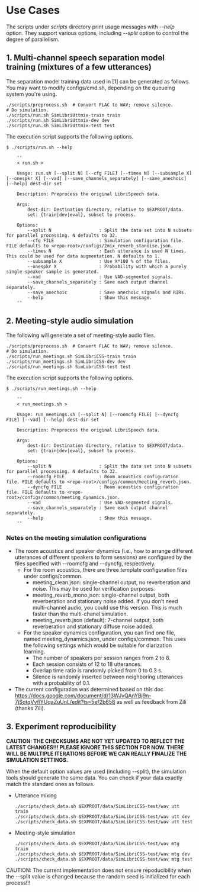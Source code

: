 # Use Cases
The scripts under *scripts* directory print usage messages with *--help* option. They support various options, including *--split* option to control the degree of parallelism.


## 1. Multi-channel speech separation model training (mixtures of a few utterances)

The separation model training data used in [1] can be generated as follows. 
You may want to modify configs/cmd.sh, depending on the queueing system you're using. 
```
./scripts/preprocess.sh  # Convert FLAC to WAV; remove silence. 
# Do simulation. 
./scripts/run.sh SimLibriUttmix-train train
./scripts/run.sh SimLibriUttmix-dev dev
./scripts/run.sh SimLibriUttmix-test test
```

The execution script supports the following options. 
```
$ ./scripts/run.sh --help

    ''
    < run.sh >

    Usage: run.sh [--split N] [--cfg FILE] [--times N] [--subsample X] [--onespkr X] [--vad] [--save_channels_separately] [--save_anechoic] [--help] dest-dir set

    Description: Preprocess the original LibriSpeech data.

    Args:
        dest-dir: Destination directory, relative to $EXPROOT/data.
        set: {train|dev|eval}, subset to process.

    Options:
        --split N                  : Split the data set into N subsets for parallel processing. N defaults to 32.
        --cfg FILE                 : Simulation configuration file. FILE defaults to <repo-root>/configs/2mix_reverb_stanoise.json.
        --times N                  : Each utterance is used N times. This could be used for data augmentation. N defaults to 1.
        --subsample X              : Use X*100 % of the files.
        --onespkr X                : Probability with which a purely single speaker sample is generated.
        --vad                      : Use VAD-segmented signals.
        --save_channels_separately : Save each output channel separately.
        --save_anechoic            : Save anechoic signals and RIRs.
        --help                     : Show this message.
    ''
```

## 2. Meeting-style audio simulation

The following will generate a set of meeting-style audio files. 
```
./scripts/preprocess.sh  # Convert FLAC to WAV; remove silence. 
# Do simulation.
./scripts/run_meetings.sh SimLibriCSS-train train 
./scripts/run_meetings.sh SimLibriCSS-dev dev 
./scripts/run_meetings.sh SimLibriCSS-test test 
```

The execution script supports the following options. 
```
$ ./scripts/run_meetings.sh --help

    ''
    < run_meetings.sh >

    Usage: run_meetings.sh [--split N] [--roomcfg FILE] [--dyncfg FILE] [--vad] [--help] dest-dir set

    Description: Preprocess the original LibriSpeech data.

    Args:
        dest-dir: Destination directory, relative to $EXPROOT/data.
        set: {train|dev|eval}, subset to process.

    Options:
        --split N                  : Split the data set into N subsets for parallel processing. N defaults to 32.
        --roomcfg FILE             : Room acoustics configuration file. FILE defaults to <repo-root>/configs/common/meeting_reverb.json.
        --dyncfg FILE              : Room acoustics configuration file. FILE defaults to <repo-root>/configs/common/meeting_dynamics.json.
        --vad                      : Use VAD-segmented signals.
        --save_channels_separately : Save each output channel separately.
        --help                     : Show this message.
    ''
```

### Notes on the meeting simulation configurations
- The room acoustics and speaker dynamics (i.e., how to arrange different utterances of different speakers to form sessions) are configured by the files specified with --roomcfg and --dyncfg, respectively. 
    - For the room acoustics, there are three template configuration files under configs/common. 
        - meeting_clean.json: single-channel output, no reverberation and noise. This may be used for verification purposes. 
        - meeting_reverb_mono.json: single-channel output, both reverberation and stationary noise added. If you don't need multi-channel audio, you could use this version. This is much faster than the multi-chanel simulation. 
        - meeting_reverb.json (default): 7-channel output, both reverberation and stationary diffuse noise added. 
    - For the speaker dynamics configuration, you can find one file, named meeting_dynamics.json, under configs/common. This uses the following settings which would be suitable for diarization learning. 
        - The number of speakers per session ranges from 2 to 8. 
        - Each session consists of 12 to 18 utterances.
        - Overlap time ratio is randomly picked from 0 to 0.3 s. 
        - Silence is randomly inserted between neighboring utterances with a probability of 0.1. 
- The current configuration was determined based on this doc https://docs.google.com/document/d/13WJvQAnYBj9n-7jSotqVvflYUqaZuUnL/edit?ts=5ef2b658 as well as feedback from Zili (thanks Zili). 



## 3. Experiment reproducibility

**CAUTION: THE CHECKSUMS ARE NOT YET UPDATED TO REFLECT THE LATEST CHANGES!!! PLEASE IGNORE THIS SECTION FOR NOW. THERE WILL BE MULTIPLE ITERATIONS BEFORE WE CAN REALLY FINALIZE THE SIMULATION SETTINGS.**

When the default option values are used (including --split), the simulation tools should generate the same data. You can check if your data exactly match the standard ones as follows. 
- Utterance mixing
    ```
    ./scripts/check_data.sh $EXPROOT/data/SimLibriCSS-test/wav utt train
    ./scripts/check_data.sh $EXPROOT/data/SimLibriCSS-test/wav utt dev
    ./scripts/check_data.sh $EXPROOT/data/SimLibriCSS-test/wav utt test
    ```
- Meeting-style simulation
    ```
    ./scripts/check_data.sh $EXPROOT/data/SimLibriCSS-test/wav mtg train
    ./scripts/check_data.sh $EXPROOT/data/SimLibriCSS-test/wav mtg dev
    ./scripts/check_data.sh $EXPROOT/data/SimLibriCSS-test/wav mtg test
    ```

CAUTION: The current implementation does not ensure repoducibility when the --split value is changed because the random seed is initialized for each process!!!




